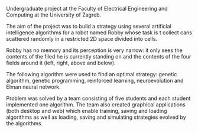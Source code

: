 Undergraduate project at the Faculty of Electrical Engineering and Computing at the University of Zagreb.

The aim of the project was to build a strategy using several artificial intelligence algorithms for a robot named Robby whose task is t collect cans scattered randomly in a restricted 2D space divided into cells.

Robby has no memory and its perception is very narrow: it only sees the contents of the filed he is currently standing on and the contents of the four fields around it (left, right, above and below).

The following algorithm were used to find an optimal strategy: genetic algorithm, genetic programming, reinforced learning, neuroevolution and Elman neural network. 

Problem was solved by a team consisting of five students and each student implemented one algorithm. The team also created graphical applications (both desktop and web) which enable training, saving and loading algorithms as well as loading, saving and simulating strategies evolved by the algorithms. 
